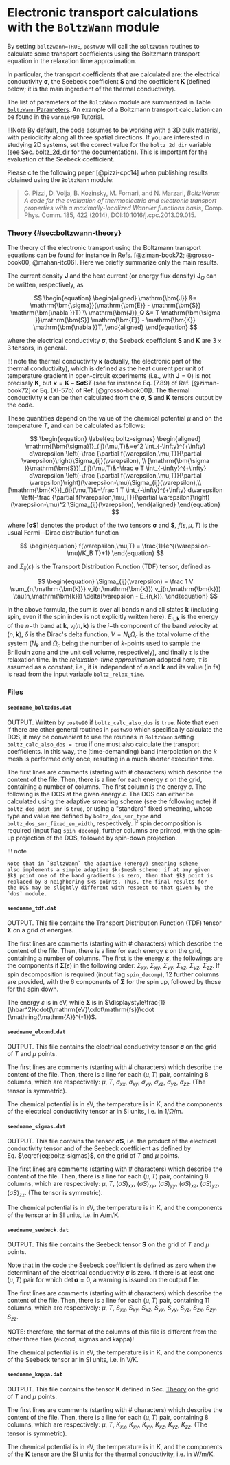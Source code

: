 # Electronic transport calculations with the `BoltzWann` module

By setting `boltzwann=TRUE`, `postw90` will call the
`BoltzWann` routines to calculate some transport coefficients using the
Boltzmann transport equation in the relaxation time approximation.

In particular, the transport coefficients that are calculated are: the
electrical conductivity $\mathrm{\bm{\sigma}}$, the Seebeck coefficient
$\mathrm{\bm{S}}$ and the coefficient $\mathrm{\bm{K}}$ (defined below;
it is the main ingredient of the thermal conductivity).

The list of parameters of the `BoltzWann` module are summarized in
Table [ `BoltzWann` Parameters](../postw90params/#boltzwann-parameters). 
An example of a Boltzmann transport
calculation can be found in the `wannier90` Tutorial.

!!!Note
    By default, the code assumes to be working with a 3D bulk
    material, with periodicity along all three spatial directions. If you
    are interested in studying 2D systems, set the correct value for the
    `boltz_2d_dir` variable 
    (see Sec. [boltz_2d_dir](../postw90params/#sec:boltz2ddir) for the documentation). 
    This is important
    for the evaluation of the Seebeck coefficient.

Please cite the following paper [@pizzi-cpc14] when publishing results
obtained using the `BoltzWann` module:

> G. Pizzi, D. Volja, B. Kozinsky, M. Fornari, and N. Marzari,
> *BoltzWann: A code for the evaluation of thermoelectric and electronic
> transport properties with a maximally-localized Wannier functions
> basis*,
> Comp. Phys. Comm. 185, 422 (2014), DOI:10.1016/j.cpc.2013.09.015.

### Theory {#sec:boltzwann-theory}

The theory of the electronic transport using the Boltzmann transport
equations can be found for instance in
Refs. [@ziman-book72; @grosso-book00; @mahan-itc06]. Here we briefly
summarize only the main results.

The current density $\mathrm{\bm{J}}$ and the heat current (or energy
flux density) $\mathrm{\bm{J}}_Q$ can be written, respectively, as

$$
\begin{equation}
\begin{aligned}
  \mathrm{\bm{J}}   &= \mathrm{\bm{\sigma}}(\mathrm{\bm{E}} - \mathrm{\bm{S}} \mathrm{\bm{\nabla }}T) \\
  \mathrm{\bm{J}}_Q &= T \mathrm{\bm{\sigma }}\mathrm{\bm{S}} \mathrm{\bm{E}} - \mathrm{\bm{K}} \mathrm{\bm{\nabla }}T,
\end{aligned}
\end{equation}
$$ 

where the electrical conductivity
$\mathrm{\bm{\sigma}}$, the Seebeck coefficient $\mathrm{\bm{S}}$ and
$\mathrm{\bm{K}}$ are $3\times 3$ tensors, in general.

!!! note
    the thermal conductivity $\mathrm{\bm{\kappa}}$ (actually, the
    electronic part of the thermal conductivity), which is defined as the
    heat current per unit of temperature gradient in open-circuit
    experiments (i.e., with $\mathrm{\bm{J}}=0$) is not precisely
    $\mathrm{\bm{K}}$, but
    $\mathrm{\bm{\kappa }}= \mathrm{\bm{K}}-\mathrm{\bm{S}} \mathrm{\bm{\sigma }}\mathrm{\bm{S}} T$
    (see for instance Eq. (7.89) of Ref. [@ziman-book72] or Eq. (XI-57b) of
    Ref. [@grosso-book00]). The thermal conductivity $\mathrm{\bm{\kappa}}$
    can be then calculated from the $\mathrm{\bm{\sigma}}$,
    $\mathrm{\bm{S}}$ and $\mathrm{\bm{K}}$ tensors output by the code.

These quantities depend on the value of the chemical potential $\mu$ and
on the temperature $T$, and can be calculated as follows:

$$
\begin{equation}
\label{eq:boltz-sigmas}
\begin{aligned}
  \mathrm{[\bm{\sigma}]}_{ij}(\mu,T)&=e^2 \int_{-\infty}^{+\infty} d\varepsilon \left(-\frac {\partial f(\varepsilon,\mu,T)}{\partial \varepsilon}\right)\Sigma_{ij}(\varepsilon), \\
  [\mathrm{\bm{\sigma }}\mathrm{\bm{S}}]_{ij}(\mu,T)&=\frac e T \int_{-\infty}^{+\infty} d\varepsilon \left(-\frac {\partial f(\varepsilon,\mu,T)}{\partial \varepsilon}\right)(\varepsilon-\mu)\Sigma_{ij}(\varepsilon),\\
  [\mathrm{\bm{K}}]_{ij}(\mu,T)&=\frac 1 T \int_{-\infty}^{+\infty} d\varepsilon \left(-\frac {\partial f(\varepsilon,\mu,T)}{\partial \varepsilon}\right)(\varepsilon-\mu)^2 \Sigma_{ij}(\varepsilon),
\end{aligned}
\end{equation}
$$ 

where $[\mathrm{\bm{\sigma }}\mathrm{\bm{S}}]$ denotes
the product of the two tensors $\mathrm{\bm{\sigma}}$ and
$\mathrm{\bm{S}}$, $f(\varepsilon,\mu,T)$ is the usual Fermi--Dirac
distribution function

$$
\begin{equation}
f(\varepsilon,\mu,T) = \frac{1}{e^{(\varepsilon-\mu)/K_B T}+1}
\end{equation}
$$ 

and
$\Sigma_{ij}(\varepsilon)$ is the Transport Distribution Function (TDF)
tensor, defined as

$$
\begin{equation}
\Sigma_{ij}(\varepsilon) = \frac 1 V \sum_{n,\mathrm{\bm{k}}} v_i(n,\mathrm{\bm{k}}) v_j(n,\mathrm{\bm{k}}) \tau(n,\mathrm{\bm{k}}) \delta(\varepsilon - E_{n,k}).
\end{equation}
$$

In the above formula, the sum is over all bands $n$ and all states
$\mathrm{\bm{k}}$ (including spin, even if the spin index is not
explicitly written here). $E_{n,\mathrm{\bm{k}}}$ is the energy of the
$n-$th band at $\mathrm{\bm{k}}$, $v_i(n,\mathrm{\bm{k}})$ is the $i-$th
component of the band velocity at $(n,\mathrm{\bm{k}})$, $\delta$ is the
Dirac's delta function, $V = N_k \Omega_c$ is the total volume of the
system ($N_k$ and $\Omega_c$ being the number of $k$-points used to
sample the Brillouin zone and the unit cell volume, respectively), and
finally $\tau$ is the relaxation time. In the *relaxation-time
approximation* adopted here, $\tau$ is assumed as a constant, i.e., it
is independent of $n$ and $\mathrm{\bm{k}}$ and its value (in fs) is
read from the input variable `boltz_relax_time`.

### Files

#### `seedname_boltzdos.dat`

OUTPUT. Written by `postw90` if `boltz_calc_also_dos` is `true`. Note
that even if there are other general routines in `postw90` which
specifically calculate the DOS, it may be convenient to use the routines
in `BoltzWann` setting `boltz_calc_also_dos = true` if one must also
calculate the transport coefficients. In this way, the (time-demanding)
band interpolation on the $k$ mesh is performed only once, resulting in
a much shorter execution time.

The first lines are comments (starting with \# characters) which
describe the content of the file. Then, there is a line for each energy
$\varepsilon$ on the grid, containing a number of columns. The first
column is the energy $\varepsilon$. The following is the DOS at the
given energy $\varepsilon$. The DOS can either be calculated using the
adaptive smearing scheme (see the following note) if `boltz_dos_adpt_smr` is `true`, or using
a "standard" fixed smearing, whose type and value are defined by
`boltz_dos_smr_type` and `boltz_dos_smr_fixed_en_width`, respectively.
If spin decomposition is required (input flag `spin_decomp`), further
columns are printed, with the spin-up projection of the DOS, followed by
spin-down projection.

!!! note

    Note that in `BoltzWann` the adaptive (energy) smearing scheme
    also implements a simple adaptive $k-$mesh scheme: if at any given
    $k$ point one of the band gradients is zero, then that $k$ point is
    replaced by 8 neighboring $k$ points. Thus, the final results for
    the DOS may be slightly different with respect to that given by the
    `dos` module.

#### `seedname_tdf.dat`

OUTPUT. This file contains the Transport Distribution Function (TDF)
tensor $\mathrm{\bm{\Sigma}}$ on a grid of energies.

The first lines are comments (starting with \# characters) which
describe the content of the file. Then, there is a line for each energy
$\varepsilon$ on the grid, containing a number of columns. The first is
the energy $\varepsilon$, the followings are the components if
$\mathrm{\bm{\Sigma}}(\varepsilon)$ in the following order:
$\Sigma_{xx}$, $\Sigma_{xy}$, $\Sigma_{yy}$, $\Sigma_{xz}$,
$\Sigma_{yz}$, $\Sigma_{zz}$. If spin decomposition is required (input
flag `spin_decomp`), 12 further columns are provided, with the 6
components of $\mathrm{\bm{\Sigma}}$ for the spin up, followed by those
for the spin down.

The energy $\varepsilon$ is in eV, while $\mathrm{\bm{\Sigma}}$ is in
$\displaystyle\frac{1}{\hbar^2}\cdot{\mathrm{eV}\cdot\mathrm{fs}}\cdot
{\mathring{\mathrm{A}}^{-1}}$.

#### `seedname_elcond.dat`

OUTPUT. This file contains the electrical conductivity tensor
$\mathrm{\bm{\sigma}}$ on the grid of $T$ and $\mu$ points.

The first lines are comments (starting with \# characters) which
describe the content of the file. Then, there is a line for each
$(\mu,T)$ pair, containing 8 columns, which are respectively: $\mu$,
$T$, $\sigma_{xx}$, $\sigma_{xy}$, $\sigma_{yy}$, $\sigma_{xz}$,
$\sigma_{yz}$, $\sigma_{zz}$. (The tensor is symmetric).

The chemical potential is in eV, the temperature is in K, and the
components of the electrical conductivity tensor ar in SI units, i.e. in
1/$\Omega$/m.

#### `seedname_sigmas.dat`

OUTPUT. This file contains the tensor
$\mathrm{\bm{\sigma}}\mathrm{\bm{S}}$, i.e. the product of the
electrical conductivity tensor and of the Seebeck coefficient as defined
by Eq. $\eqref{eq:boltz-sigmas}$, on the grid of $T$ and $\mu$ points.

The first lines are comments (starting with \# characters) which
describe the content of the file. Then, there is a line for each
$(\mu,T)$ pair, containing 8 columns, which are respectively: $\mu$,
$T$, $(\sigma S)_{xx}$, $(\sigma S)_{xy}$, $(\sigma S)_{yy}$,
$(\sigma S)_{xz}$, $(\sigma S)_{yz}$, $(\sigma S)_{zz}$. (The tensor is
symmetric).

The chemical potential is in eV, the temperature is in K, and the
components of the tensor ar in SI units, i.e. in A/m/K.

#### `seedname_seebeck.dat`

OUTPUT. This file contains the Seebeck tensor $\mathrm{\bm{S}}$ on the
grid of $T$ and $\mu$ points.

Note that in the code the Seebeck coefficient is defined as zero when
the determinant of the electrical conductivity $\mathrm{\bm{\sigma}}$ is
zero. If there is at least one $(\mu, T)$ pair for which
$\det \mathrm{\bm{\sigma}}=0$, a warning is issued on the output file.

The first lines are comments (starting with \# characters) which
describe the content of the file. Then, there is a line for each
$(\mu,T)$ pair, containing 11 columns, which are respectively: $\mu$,
$T$, $S_{xx}$, $S_{xy}$, $S_{xz}$, $S_{yx}$, $S_{yy}$, $S_{yz}$,
$S_{zx}$, $S_{zy}$, $S_{zz}$.

NOTE: therefore, the format of the columns of this file is different
from the other three files (elcond, sigmas and kappa)!

The chemical potential is in eV, the temperature is in K, and the
components of the Seebeck tensor ar in SI units, i.e. in V/K.

#### `seedname_kappa.dat`

OUTPUT. This file contains the tensor $\mathrm{\bm{K}}$ defined in
Sec. [Theory](#sec:boltzwann-theory) on the grid of $T$ and $\mu$ points.

The first lines are comments (starting with \# characters) which
describe the content of the file. Then, there is a line for each
$(\mu,T)$ pair, containing 8 columns, which are respectively: $\mu$,
$T$, $K_{xx}$, $K_{xy}$, $K_{yy}$, $K_{xz}$, $K_{yz}$, $K_{zz}$. (The
tensor is symmetric).

The chemical potential is in eV, the temperature is in K, and the
components of the $\mathrm{\bm{K}}$ tensor are the SI units for the
thermal conductivity, i.e. in W/m/K.
